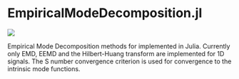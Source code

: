 # EmpiricalModeDecomposition.jl

[![](https://img.shields.io/badge/docs-stable-blue.svg)](https://atmnpatel.github.io/EmpiricalModeDecomposition.jl/stable)

Empirical Mode Decomposition methods for implemented in Julia. Currently only EMD, EEMD and the Hilbert-Huang transform are implemented for 1D signals. The S number convergence criterion is used for convergence to the intrinsic mode functions.

